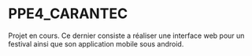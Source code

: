 # PPE4_CARANTEC
Projet en cours.
Ce dernier consiste a réaliser une interface web pour un festival ainsi que son application mobile sous android.
